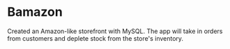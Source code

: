 # Bamazon

Created an Amazon-like storefront with MySQL. The app will take in orders from customers and deplete stock from the store's inventory.
